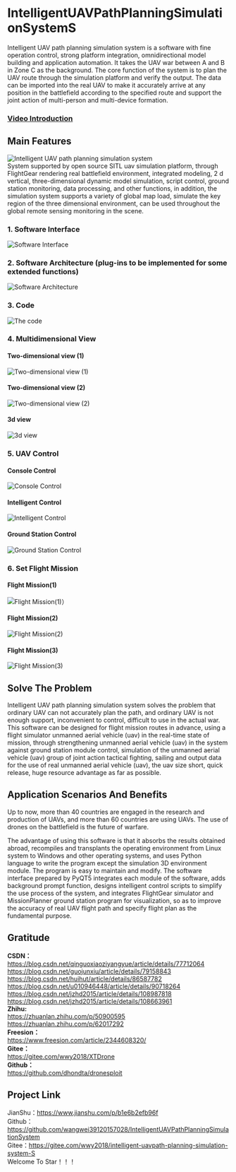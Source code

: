 # IntelligentUAVPathPlanningSimulationSystemS
Intelligent UAV path planning simulation system is a software with fine operation control, strong platform integration, omnidirectional model building and application automation. It takes the UAV war between A and B in Zone C as the background. The core function of the system is to plan the UAV route through the simulation platform and verify the output. The data can be imported into the real UAV to make it accurately arrive at any position in the battlefield according to the specified route and support the joint action of multi-person and multi-device formation.
### [Video Introduction](https://www.yuque.com/u12074055/kb/qqkaw9)
## Main Features
![Intelligent UAV path planning simulation system](https://images.gitee.com/uploads/images/2021/0125/233607_f09b2d25_2323666.jpeg "13.jpg")<br>
System supported by open source SITL uav simulation platform, through FlightGear rendering real battlefield environment, integrated modeling, 2 d vertical, three-dimensional dynamic model simulation, script control, ground station monitoring, data processing, and other functions, in addition, the simulation system supports a variety of global map load, simulate the key region of the three dimensional environment, can be used throughout the global remote sensing monitoring in the scene.
### 1. Software Interface
![Software Interface](https://images.gitee.com/uploads/images/2021/0125/233744_ba69880f_2323666.png "1.png")
### 2. Software Architecture (plug-ins to be implemented for some extended functions)
![Software Architecture](https://images.gitee.com/uploads/images/2021/0125/233759_e596a868_2323666.png "2.png")
### 3. Code
![The code](https://images.gitee.com/uploads/images/2021/0125/233814_c0aa0ba5_2323666.png "3.png")
### 4. Multidimensional View
#### Two-dimensional view (1)
![Two-dimensional view (1)](https://images.gitee.com/uploads/images/2021/0125/233838_febcde95_2323666.png "4.png")
#### Two-dimensional view (2)
![Two-dimensional view (2)](https://images.gitee.com/uploads/images/2021/0125/233900_9a21536c_2323666.png "5.png")
#### 3d view
![3d view](https://images.gitee.com/uploads/images/2021/0125/233925_c9f2e081_2323666.png "6.png")
### 5. UAV Control
#### Console Control
![ Console Control](https://images.gitee.com/uploads/images/2021/0125/233942_e93cbff8_2323666.png "7.png")
#### Intelligent Control
![Intelligent Control](https://images.gitee.com/uploads/images/2021/0126/181402_cd1f8329_2323666.png "改git.png")
#### Ground Station Control
![Ground Station Control](https://images.gitee.com/uploads/images/2021/0125/234015_bc90af97_2323666.png "9.png")
### 6. Set Flight Mission
#### Flight Mission(1)
![Flight Mission(1)）](https://images.gitee.com/uploads/images/2021/0125/234038_f5448a7f_2323666.png "10.png")
#### Flight Mission(2)
![Flight Mission(2)](https://images.gitee.com/uploads/images/2021/0125/234057_37ff1cc1_2323666.png "11.png")
#### Flight Mission(3)
![Flight Mission(3)](https://images.gitee.com/uploads/images/2021/0125/234121_a8022c2e_2323666.png "12.png")
## Solve The Problem

Intelligent UAV path planning simulation system solves the problem that ordinary UAV can not accurately plan the path, and ordinary UAV is not enough support, inconvenient to control, difficult to use in the actual war. This software can be designed for flight mission routes in advance, using a flight simulator unmanned aerial vehicle (uav) in the real-time state of mission, through strengthening unmanned aerial vehicle (uav) in the system against ground station module control, simulation of the unmanned aerial vehicle (uav) group of joint action tactical fighting, sailing and output data for the use of real unmanned aerial vehicle (uav), the uav size short, quick release, huge resource advantage as far as possible.

## Application Scenarios And Benefits

Up to now, more than 40 countries are engaged in the research and production of UAVs, and more than 60 countries are using UAVs. The use of drones on the battlefield is the future of warfare.

The advantage of using this software is that it absorbs the results obtained abroad, recompiles and transplants the operating environment from Linux system to Windows and other operating systems, and uses Python language to write the program except the simulation 3D environment module. The program is easy to maintain and modify. The software interface prepared by PyQT5 integrates each module of the software, adds background prompt function, designs intelligent control scripts to simplify the use process of the system, and integrates FlightGear simulator and MissionPlanner ground station program for visualization, so as to improve the accuracy of real UAV flight path and specify flight plan as the fundamental purpose.

## Gratitude<br>
**CSDN：**<br>
https://blog.csdn.net/qinguoxiaoziyangyue/article/details/77712064<br>
https://blog.csdn.net/guojunxiu/article/details/79158843<br>
https://blog.csdn.net/huihut/article/details/86587782<br>
https://blog.csdn.net/u010946448/article/details/90718264<br>
https://blog.csdn.net/jzhd2015/article/details/108987818<br>
https://blog.csdn.net/jzhd2015/article/details/108663961<br>
**Zhihu:**<br>
https://zhuanlan.zhihu.com/p/50900595
https://zhuanlan.zhihu.com/p/62017292<br>
**Freesion：**<br>
https://www.freesion.com/article/2344608320/<br>
**Gitee：**<br>
https://gitee.com/wwy2018/XTDrone<br>
**Github：**<br>
https://github.com/dhondta/dronesploit<br>

## Project Link<br>
JianShu：https://www.jianshu.com/p/b1e6b2efb96f<br>
Github：https://github.com/wangwei39120157028/IntelligentUAVPathPlanningSimulationSystem<br>
Gitee：https://gitee.com/wwy2018/intelligent-uavpath-planning-simulation-system-S<br>
Welcome To Star！！！
